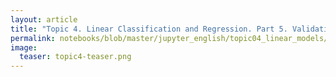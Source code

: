 ```yaml
---
layout: article
title: "Topic 4. Linear Classification and Regression. Part 5. Validation and learning curves"
permalink: notebooks/blob/master/jupyter_english/topic04_linear_models/topic4_linear_models_part5_valid_learning_curves.ipynb?flush_cache=true
image:
  teaser: topic4-teaser.png
---
```



